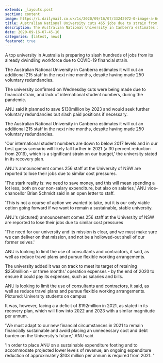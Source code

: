 ```yaml
---
extends: _layouts.post
section: content
image: https://i.dailymail.co.uk/1s/2020/09/16/07/33242972-0-image-a-64_1600237541276.jpg 
title: Australian National University cuts 465 jobs due to strain from falling international numbers 
description: The Australian National University in Canberra estimates it will cut an additional 215 staff in the next nine months, despite having made 250 voluntary redundancies. 
date: 2020-09-16-07-45-10 
categories: [latest, news] 
featured: true 
--- 
```

A top university in Australia is preparing to slash hundreds of jobs from its already dwindling workforce due to COVID-19 financial strain.

The Australian National University in Canberra estimates it will cut an additional 215 staff in the next nine months, despite having made 250 voluntary redundancies.

The university confirmed on Wednesday cuts were being made due to financial strain, and lack of international student numbers, during the pandemic.

ANU said it planned to save $130million by 2023 and would seek further voluntary redundancies but slash paid positions if necessary. 

The Australian National University in Canberra estimates it will cut an additional 215 staff in the next nine months, despite having made 250 voluntary redundancies.

'Our international student numbers are down to below 2017 levels and in our best guess scenario will likely fall further in 2021 (a 30 percent reduction from 2019), which is a significant strain on our budget,' the university stated in its recovery plan. 

ANU's announcement comes 256 staff at the University of NSW are reported to lose their jobs due to similar cost pressures.

'The stark reality is: we need to save money, and this will mean spending a lot less, both on our non-salary expenditure, but also on salaries,' ANU vice-chancellor Brian Schmidt said in an open letter to staff.

'This is not a course of action we wanted to take, but it is our only viable option going forward if we want to remain a sustainable, stable university.

ANU's (pictured) announcement comes 256 staff at the University of NSW are reported to lose their jobs due to similar cost pressures

'The need for our university and its mission is clear, and we must make sure we can deliver on that mission, and not be a hollowed-out shell of our former selves.' 

ANU is looking to limit the use of consultants and contractors, it said, as well as reduce travel plans and pursue flexible working arrangements.

The university added it was on track to meet its target of retaining $250million - or three months' operation expenses - by the end of 2020 to ensure it could pay its expenses, such as salaries and bills.

ANU is looking to limit the use of consultants and contractors, it said, as well as reduce travel plans and pursue flexible working arrangements. Pictured: University students on campus

It was, however, facing a a deficit of $192million in 2021, as stated in its recovery plan, which will flow into 2022 and 2023 with a similar magnitude per annum. 

'We must adapt to our new financial circumstances in 2021 to remain financially sustainable and avoid placing an unnecessary cost and debt burden on the University's future,' ANU said.

'In order to place ANU on a sustainable expenditure footing and to accommodate projected lower levels of revenue, an ongoing expenditure reduction of approximately $103 million per annum is required from 2021. '

